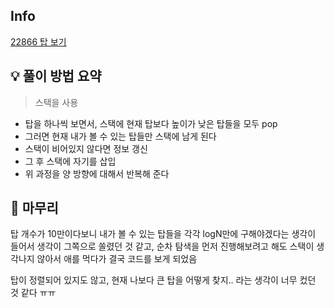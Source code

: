 ## Info
[22866 탑 보기](https://www.acmicpc.net/problem/22866)

## 💡 풀이 방법 요약
> 스택을 사용
- 탑을 하나씩 보면서, 스택에 현재 탑보다 높이가 낮은 탑들을 모두 pop
- 그러면 현재 내가 볼 수 있는 탑들만 스택에 남게 된다
- 스택이 비어있지 않다면 정보 갱신
- 그 후 스택에 자기를 삽입
- 위 과정을 양 방향에 대해서 반복해 준다

## 🙂 마무리
탑 개수가 10만이다보니 내가 볼 수 있는 탑들을 각각 logN만에 구해야겠다는 생각이 들어서 생각이 그쪽으로 쏠렸던 것 같고, 순차 탐색을 먼저 진행해보려고 해도 스택이 생각나지 않아서 애를 먹다가 결국 코드를 보게 되었음

탑이 정렬되어 있지도 않고, 현재 나보다 큰 탑을 어떻게 찾지.. 라는 생각이 너무 컸던 것 같다 ㅠㅠ
